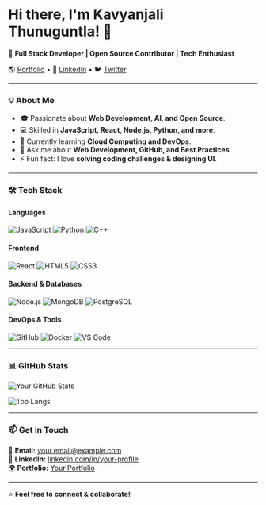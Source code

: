# Hi there, I'm Kavyanjali Thunuguntla! 👋

🚀 **Full Stack Developer | Open Source Contributor | Tech Enthusiast**  

🌎 [Portfolio](https://kavyanjali0202.github.io/Portfolio/) • 💼 [LinkedIn](https://www.linkedin.com/in/your-profile) • 🐦 [Twitter](https://twitter.com/your-handle)

---

### 💡 About Me
- 🎓 Passionate about **Web Development, AI, and Open Source**.
- 💻 Skilled in **JavaScript, React, Node.js, Python, and more**.
- 🌱 Currently learning **Cloud Computing and DevOps**.
- 💬 Ask me about **Web Development, GitHub, and Best Practices**.
- ⚡ Fun fact: I love **solving coding challenges & designing UI**.

---

### 🛠️ Tech Stack
#### **Languages**
![JavaScript](https://img.shields.io/badge/JavaScript-F7DF1E?style=flat&logo=javascript&logoColor=black)
![Python](https://img.shields.io/badge/Python-3776AB?style=flat&logo=python&logoColor=white)
![C++](https://img.shields.io/badge/C++-00599C?style=flat&logo=c%2B%2B&logoColor=white)

#### **Frontend**
![React](https://img.shields.io/badge/React-61DAFB?style=flat&logo=react&logoColor=black)
![HTML5](https://img.shields.io/badge/HTML5-E34F26?style=flat&logo=html5&logoColor=white)
![CSS3](https://img.shields.io/badge/CSS3-1572B6?style=flat&logo=css3&logoColor=white)

#### **Backend & Databases**
![Node.js](https://img.shields.io/badge/Node.js-339933?style=flat&logo=node.js&logoColor=white)
![MongoDB](https://img.shields.io/badge/MongoDB-47A248?style=flat&logo=mongodb&logoColor=white)
![PostgreSQL](https://img.shields.io/badge/PostgreSQL-336791?style=flat&logo=postgresql&logoColor=white)

#### **DevOps & Tools**
![GitHub](https://img.shields.io/badge/GitHub-181717?style=flat&logo=github&logoColor=white)
![Docker](https://img.shields.io/badge/Docker-2496ED?style=flat&logo=docker&logoColor=white)
![VS Code](https://img.shields.io/badge/VS%20Code-007ACC?style=flat&logo=visual-studio-code&logoColor=white)

---

### 📊 GitHub Stats
![Your GitHub Stats](https://github-readme-stats.vercel.app/api?username=kavyanjali0202&show_icons=true&theme=radical)

![Top Langs](https://github-readme-stats.vercel.app/api/top-langs/?username=kavyanjali0202&layout=compact&theme=radical)

---

### 📫 Get in Touch
📧 **Email:** your.email@example.com  
💼 **LinkedIn:** [linkedin.com/in/your-profile](https://www.linkedin.com/in/your-profile/)  
🌍 **Portfolio:** [Your Portfolio](https://kavyanjali0202.github.io/Portfolio/)  

---

⭐ **Feel free to connect & collaborate!**  
